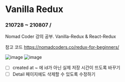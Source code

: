 
# Vanilla Redux
### 210728 ~ 210807 /

Nomad Coder 강의 공부. 
Vanilla-Redux & React-Redux

참고 코드
https://nomadcoders.co/redux-for-beginners/



![image](https://user-images.githubusercontent.com/46706905/128596226-de3bcca4-6808-45d9-b11a-36e35494b350.png)
![image](https://user-images.githubusercontent.com/46706905/128596241-33ce4001-260e-4c90-b113-668cf30ae893.png)

- [ ] created at ~ 에 id가 아닌 실제 저장 시간이 뜨도록 바꾸기
- [ ] Detail 페이지에도 삭제할 수 있도록 수정하기
